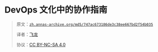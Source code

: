 # DevOps 文化中的协作指南

> 原文：[`zh.annas-archive.org/md5/747ac673186de3c38ee667bd2f54b035`](https://zh.annas-archive.org/md5/747ac673186de3c38ee667bd2f54b035)
> 
> 译者：[飞龙](https://github.com/wizardforcel)
> 
> 协议：[CC BY-NC-SA 4.0](http://creativecommons.org/licenses/by-nc-sa/4.0/)